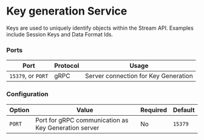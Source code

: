 # Key generation Service

Keys are used to uniquely identify objects within the Stream API. 
Examples include Session Keys and Data Format Ids.

### Ports
| Port               | Protocol | Usage                                |
|--------------------|----------|--------------------------------------|
| `15379`, or `PORT` | gRPC     | Server connection for Key Generation | 


### Configuration
| Option | Value                                                | Required | Default |
|--------|------------------------------------------------------|----------|---------|
| `PORT` | Port for gRPC communication as Key Generation server | No       | `15379` |

